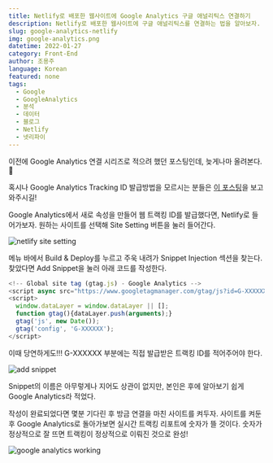 ```yaml
---
title: Netlify로 배포한 웹사이트에 Google Analytics 구글 애널리틱스 연결하기
description: Netlify로 배포한 웹사이트에 구글 애널리틱스를 연결하는 법을 알아보자.
slug: google-analytics-netlify
img: google-analytics.png
datetime: 2022-01-27
category: Front-End
author: 조용주
language: Korean
featured: none
tags:
  - Google
  - GoogleAnalytics
  - 분석
  - 데이터
  - 블로그
  - Netlify
  - 넷리파이
---
```


이전에 Google Analytics 연결 시리즈로 적으려 했던 포스팅인데, 늦게나마 올려본다. 🥲


혹시나 Google Analytics Tracking ID 발급방법을 모르시는 분들은 [이 포스팅](https://www.blog.penielcho.com/google-analytics-tracking-id)을 보고 와주시길!


Google Analytics에서 새로 속성을 만들어 웹 트랙킹 ID를 발급했다면, Netlify로 들어가보자. 원하는 사이트를 선택해 Site Setting 버튼을 눌러 들어간다.

![netlify site setting](/google-analytics-netlify/ga1.png)

메뉴 바에서 Build & Deploy를 누르고 주욱 내려가 Snippet Injection 섹션을 찾는다. 찾았다면 Add Snippet을 눌러 아래 코드를 작성한다.

```javascript
<!-- Global site tag (gtag.js) - Google Analytics -->
<script async src="https://www.googletagmanager.com/gtag/js?id=G-XXXXXX"></script>
<script>
  window.dataLayer = window.dataLayer || [];
  function gtag(){dataLayer.push(arguments);}
  gtag('js', new Date());
  gtag('config', 'G-XXXXXX');
</script>
```

이때 당연하게도!!! G-XXXXXX 부분에는 직접 발급받은 트랙킹 ID를 적어주어야 한다.

![add snippet](/google-analytics-netlify/ga2.png)

 Snippet의 이름은 아무렇게나 지어도 상관이 없지만, 본인은 후에 알아보기 쉽게 Google Analytics라 적었다.



작성이 완료되었다면 몇분 기다린 후 방금 연결을 마친 사이트를 켜두자. 사이트를 켜둔 후 Google Analytics로 돌아가보면 실시간 트랙킹 리포트에 숫자가 뜰 것이다. 숫자가 정상적으로 잘 뜨면 트랙킹이 정상적으로 이뤄진 것으로 완성!

![google analytics working](/google-analytics-netlify/ga3.png)

